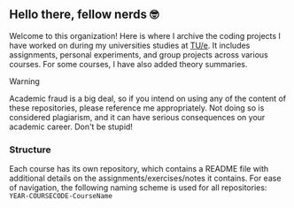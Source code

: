 ## Hello there, fellow nerds 🤓
Welcome to this organization! Here is where I archive the coding projects I have worked on during my universities studies at [TU/e](https://www.tue.nl/). It includes assignments, personal experiments, and group projects across various courses. For some courses, I have also added theory summaries.
> [!WARNING]
> Academic fraud is a big deal, so if you intend on using any of the content of these repositories, please reference me appropriately. Not doing so is considered plagiarism, and it can have serious consequences on your academic career. Don't be stupid!

### Structure
Each course has its own repository, which contains a README file with additional details on the assignments/exercises/notes it contains. 
For ease of navigation, the following naming scheme is used for all repositories: `YEAR-COURSECODE-CourseName`
<!--

**Here are some ideas to get you started:**

🙋‍♀️ A short introduction - what is your organization all about?
🌈 Contribution guidelines - how can the community get involved?
👩‍💻 Useful resources - where can the community find your docs? Is there anything else the community should know?
🍿 Fun facts - what does your team eat for breakfast?
🧙 Remember, you can do mighty things with the power of [Markdown](https://docs.github.com/github/writing-on-github/getting-started-with-writing-and-formatting-on-github/basic-writing-and-formatting-syntax)
-->

